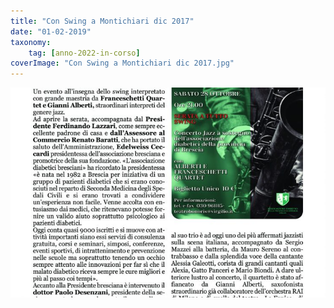 ```yaml
---
title: "Con Swing a Montichiari dic 2017"
date: "01-02-2019"
taxonomy: 
    tag: [anno-2022-in-corso]
coverImage: "Con Swing a Montichiari dic 2017.jpg"
---
```


![Con Swing a Montichiari dic 2017](images/Con%20Swing%20a%20Montichiari%20dic%202017.jpg)
